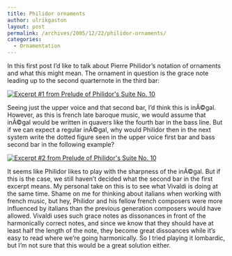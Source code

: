 ```yaml
---
title: Philidor ornaments
author: ulrikgaston
layout: post
permalink: /archives/2005/12/22/philidor-ornaments/
categories:
  - Ornamentation
---
```

In this first post I&#8217;d like to talk about Pierre Philidor&#8217;s notation of ornaments and what this might mean. The ornament in question is the grace note leading up to the second quarternote in the third bar:

<a href="/wp-content/uploads/2005/12/_MG_5329.CR2%20copy.jpg" class="broken_link"><img alt="Excerpt #1 from Prelude of Philidor's Suite No. 10" title="Excerpt #1 from Prelude of Philidor's Suite No. 10" src="/wp-content/uploads/2005/12/_MG_5329.CR2%20copy.thumbnail.jpg" /></a>

Seeing just the upper voice and that second bar, I&#8217;d think this is inÃ©gal. However, as this is french late baroque music, we would assume that inÃ©gal would be written in quavers like the fourth bar in the bass line. But if we can expect a regular inÃ©gal, why would Philidor then in the next system write the dotted figure seen in the upper voice first bar and bass second bar in the following example?

<a href="/wp-content/uploads/2005/12/_MG_5329.CR2.jpg" class="broken_link"><img alt="Excerpt #2 from Prelude of Philidor's Suite No. 10" title="Excerpt #2 from Prelude of Philidor's Suite No. 10" src="/wp-content/uploads/2005/12/_MG_5329.CR2.thumbnail.jpg" /></a>

It seems like Philidor likes to play with the sharpness of the inÃ©gal. But if this is the case, we still haven&#8217;t decided what the second bar in the first excerpt means. My personal take on this is to see what Vivaldi is doing at the same time. Shame on me for thinking about italians when working with french music, but hey, Philidor and his fellow french composers were more influenced by italians than the previous generation composers would have allowed. Vivaldi uses such grace notes as dissonances in front of the harmonically correct notes, and since we know that they should have at least half the length of the note, they become great dissoances while it&#8217;s easy to read where we&#8217;re going harmonically. So I tried playing it lombardic, but I&#8217;m not sure that this would be a great solution either.